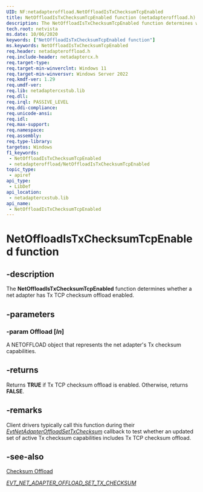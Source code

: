 ```yaml
---
UID: NF:netadapteroffload.NetOffloadIsTxChecksumTcpEnabled
title: NetOffloadIsTxChecksumTcpEnabled function (netadapteroffload.h)
description: The NetOffloadIsTxChecksumTcpEnabled function determines whether a net adapter has Tx TCP checksum offload enabled.
tech.root: netvista
ms.date: 10/06/2020
keywords: ["NetOffloadIsTxChecksumTcpEnabled function"]
ms.keywords: NetOffloadIsTxChecksumTcpEnabled
req.header: netadapteroffload.h
req.include-header: netadaptercx.h
req.target-type: 
req.target-min-winverclnt: Windows 11
req.target-min-winversvr: Windows Server 2022
req.kmdf-ver: 1.29
req.umdf-ver: 
req.lib: netadaptercxstub.lib
req.dll: 
req.irql: PASSIVE_LEVEL
req.ddi-compliance: 
req.unicode-ansi: 
req.idl: 
req.max-support: 
req.namespace: 
req.assembly: 
req.type-library: 
targetos: Windows
f1_keywords:
 - NetOffloadIsTxChecksumTcpEnabled
 - netadapteroffload/NetOffloadIsTxChecksumTcpEnabled
topic_type:
 - apiref
api_type:
 - LibDef
api_location:
 - netadaptercxstub.lib
api_name:
 - NetOffloadIsTxChecksumTcpEnabled
---
```


# NetOffloadIsTxChecksumTcpEnabled function


## -description

The **NetOffloadIsTxChecksumTcpEnabled** function determines whether a net adapter has Tx TCP checksum offload enabled.

## -parameters

### -param Offload [_In_]

A NETOFFLOAD object that represents the net adapter's Tx checksum capabilities.

## -returns

Returns **TRUE** if Tx TCP checksum offload is enabled. Otherwise, returns **FALSE**.

## -remarks

Client drivers typically call this function during their [*EvtNetAdapterOffloadSetTxChecksum*](../netadapteroffload/nc-netadapteroffload-evt_net_adapter_offload_set_tx_checksum.md) callback to test whether an updated set of active Tx checksum capabilities includes Tx TCP checksum offload.

## -see-also

[Checksum Offload](/windows-hardware/drivers/netcx/checksum-offload)

[*EVT_NET_ADAPTER_OFFLOAD_SET_TX_CHECKSUM*](../netadapteroffload/nc-netadapteroffload-evt_net_adapter_offload_set_tx_checksum.md)

